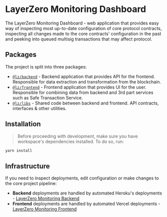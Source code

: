 # LayerZero Monitoring Dashboard

The LayerZero Monitoring Dashboard - web application that provides easy way of inspecting most up-to-date configuration of core protocol contracts, inspecting all changes made to the core contracts' configuration in the past and peeking into queued multisig transactions that may affect protocol.

## Packages

The project is split into three packages:

- [`@lz/backend`](packages/backend/README.md) - Backend application that provides API for the frontend. Responsible for data extraction and transformation from the blockchain.
- [`@lz/frontend`](packages/frontend/README.md) - Frontend application that provides UI for the user. Responsible for combining data from backend and 3rd part services such as Safe Transaction Service.
- [`@lz/libs`](packages/libs/README.md) - Shared code between backend and frontend. API contracts, interfaces & other utilities.

## Installation

> Before proceeding with development, make sure you have workspace's dependencies installed. To do so, run:

```bash
yarn install
```

## Infrastructure

If you need to inspect deployments, edit configuration or make changes to the core project pipeline:

- **Backend** deployments are handled by automated Heroku's deployments - [LayerZero Monitoring Backend](https://dashboard.heroku.com/apps/lz-monitoring)
- **Frontend** deployments are handled by automated Vercel deployments - [LayerZero Monitoring Frontend](https://vercel.com/l2beat/lz-monitoring-frontend)
